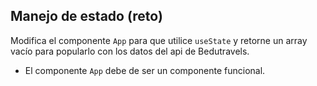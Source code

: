## Manejo de estado (reto)

Modifica el componente `App` para que utilice `useState` y retorne un array vacío para popularlo con los datos del api de Bedutravels.
- El componente `App` debe de ser un componente funcional.
